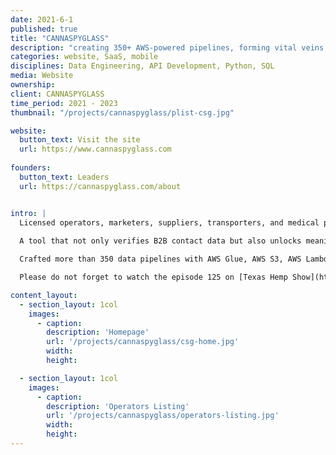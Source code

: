 ```yaml
---
date: 2021-6-1
published: true
title: "CANNASPYGLASS"
description: "creating 350+ AWS-powered pipelines, forming vital veins and APIs, vitalizing the system and meeting diverse data needs."
categories: website, SaaS, mobile
disciplines: Data Engineering, API Development, Python, SQL
media: Website
ownership:
client: CANNASPYGLASS
time_period: 2021 - 2023
thumbnail: "/projects/cannaspyglass/plist-csg.jpg"

website:
  button_text: Visit the site
  url: https://www.cannaspyglass.com
  
founders:
  button_text: Leaders
  url: https://cannaspyglass.com/about


intro: |
  Licensed operators, marketers, suppliers, transporters, and medical practitioners operated in silos, disconnected from one another.
  
  A tool that not only verifies B2B contact data but also unlocks meaningful insights. Imagine instant visibility into the ever-expanding market, all while drastically reducing your time to value. 'CANNASPYGLASS' emerged as the beacon guiding stakeholders through the intricate web of the cannabis industry.

  Crafted more than 350 data pipelines with AWS Glue, AWS S3, AWS Lambda, AWS Aurora, and AWS EC2. These weren't just pipelines; they were the veins pumping life into the system. Each carefully designed to streamline the ETL process, forming the backbone of APIs, the connective tissue of modern technology, were born from this intricate web. They weren't just APIs; they were the conduits connecting the product to the diverse data-driven needs of the industry.

  Please do not forget to watch the episode 125 on [Texas Hemp Show](https://www.youtube.com/watch?v=A_fEyCWOx4s) and stories behind.

content_layout:
  - section_layout: 1col
    images:
      - caption:
        description: 'Homepage'
        url: '/projects/cannaspyglass/csg-home.jpg'
        width:
        height:

  - section_layout: 1col
    images:
      - caption:
        description: 'Operators Listing'
        url: '/projects/cannaspyglass/operators-listing.jpg'
        width:
        height:
---
```

